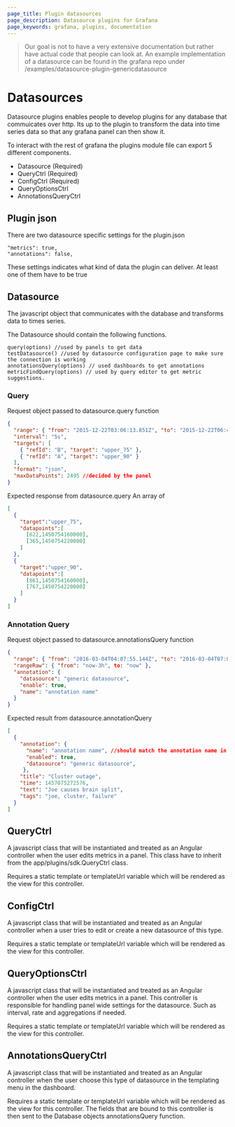 ```yaml
---
page_title: Plugin datasources
page_description: Datasource plugins for Grafana
page_keywords: grafana, plugins, documentation
---
```


 > Our goal is not to have a very extensive documentation but rather have actual code that people can look at. An example implementation of a datasource can be found in the grafana repo under /examples/datasource-plugin-genericdatasource

# Datasources

Datasource plugins enables people to develop plugins for any database that commuicates over http. Its up to the plugin to transform the data into time series data so that any grafana panel can then show it.

To interact with the rest of grafana the plugins module file can export 5 different components.

- Datasource (Required)
- QueryCtrl (Required)
- ConfigCtrl (Required)
- QueryOptionsCtrl
- AnnotationsQueryCtrl

## Plugin json
There are two datasource specific settings for the plugin.json
```
"metrics": true,
"annotations": false,
```
These settings indicates what kind of data the plugin can deliver. At least one of them have to be true

## Datasource
The javascript object that communicates with the database and transforms data to times series.

The Datasource should contain the following functions.
```
query(options) //used by panels to get data
testDatasource() //used by datasource configuration page to make sure the connection is working
annotationsQuery(options) // used dashboards to get annotations
metricFindQuery(options) // used by query editor to get metric suggestions.
```

### Query

Request object passed to datasource.query function
```json
{
  "range": { "from": "2015-12-22T03:06:13.851Z", "to": "2015-12-22T06:48:24.137Z" },
  "interval": "5s",
  "targets": [
    { "refId": "B", "target": "upper_75" },
    { "refId": "A", "target": "upper_90" }
  ],
  "format": "json",
  "maxDataPoints": 2495 //decided by the panel
}
```

Expected response from datasource.query
An array of
```json
[
  {
    "target":"upper_75",
    "datapoints":[
      [622,1450754160000],
      [365,1450754220000]
    ]
  },
  {
    "target":"upper_90",
    "datapoints":[
      [861,1450754160000],
      [767,1450754220000]
    ]
  }
]
```

### Annotation Query

Request object passed to datasource.annotationsQuery function
```json
{
  "range": { "from": "2016-03-04T04:07:55.144Z", "to": "2016-03-04T07:07:55.144Z" },
  "rangeRaw": { "from": "now-3h", to: "now" },
  "annotation": {
    "datasource": "generic datasource",
    "enable": true,
    "name": "annotation name"
  }
}
```

Expected result from datasource.annotationQuery
```json
[
  {
    "annotation": {
      "name": "annotation name", //should match the annotation name in grafana
      "enabled": true,
      "datasource": "generic datasource",
     },
    "title": "Cluster outage",
    "time": 1457075272576,
    "text": "Joe causes brain split",
    "tags": "joe, cluster, failure"
  }
]
```


## QueryCtrl

A javascript class that will be instantiated and treated as an Angular controller when the user edits metrics in a panel. This class have to inherit from the app/plugins/sdk.QueryCtrl class.

Requires a static template or templateUrl variable which will be rendered as the view for this controller.

## ConfigCtrl

A javascript class that will be instantiated and treated as an Angular controller when a user tries to edit or create a new datasource of this type.

Requires a static template or templateUrl variable which will be rendered as the view for this controller.

## QueryOptionsCtrl

A javascript class that will be instantiated and treated as an Angular controller when the user edits metrics in a panel. This controller is responsible for handling panel wide settings for the datasource. Such as interval, rate and aggregations if needed.

Requires a static template or templateUrl variable which will be rendered as the view for this controller.

## AnnotationsQueryCtrl

A javascript class that will be instantiated and treated as an Angular controller when the user choose this type of datasource in the templating menu in the dashboard.

Requires a static template or templateUrl variable which will be rendered as the view for this controller. The fields that are bound to this controller is then sent to the Database objects annotationsQuery function.
